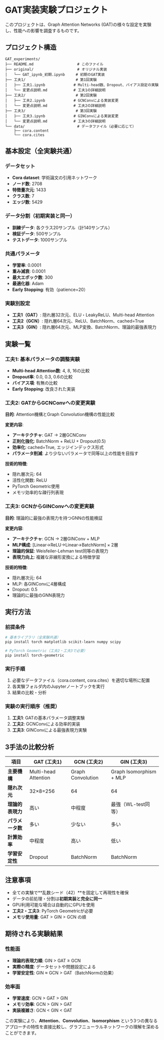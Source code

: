 # GAT実装実験プロジェクト

このプロジェクトは、Graph Attention Networks (GAT)の様々な設定を実験し、性能への影響を調査するものです。

## プロジェクト構造

```
GAT_experiments/
├── README.md                    # このファイル
├── original/                    # オリジナル実装
│   └── GAT_ipynb_初期.ipynb     # 初期のGAT実装
├── 工夫1/                       # 第1回実験
│   ├── 工夫1.ipynb             # Multi-head数、Dropout、バイアス設定の実験
│   └── 変更点説明.md            # 工夫1の詳細説明
├── 工夫2/                       # 第2回実験
│   ├── 工夫2.ipynb             # GCNConvによる実装変更
│   └── 変更点説明.md            # 工夫2の詳細説明
├── 工夫3/                       # 第3回実験
│   ├── 工夫3.ipynb             # GINConvによる実装変更
│   └── 変更点説明.md            # 工夫3の詳細説明
└── data/                        # データファイル（必要に応じて）
    ├── cora.content
    └── cora.cites
```

## 基本設定（全実験共通）

### データセット
- **Cora dataset**: 学術論文の引用ネットワーク
- **ノード数**: 2708
- **特徴量次元**: 1433
- **クラス数**: 7
- **エッジ数**: 5429

### データ分割（初期実装と同一）
- **訓練データ**: 各クラス20サンプル（計140サンプル）
- **検証データ**: 500サンプル
- **テストデータ**: 1000サンプル

### 共通パラメータ
- **学習率**: 0.0001
- **重み減衰**: 0.0001
- **最大エポック数**: 300
- **最適化器**: Adam
- **Early Stopping**: 有効（patience=20）

### 実験別設定
- **工夫1（GAT）**: 隠れ層32次元、ELU・LeakyReLU、Multi-head Attention
- **工夫2（GCN）**: 隠れ層64次元、ReLU、BatchNorm、cached=True
- **工夫3（GIN）**: 隠れ層64次元、MLP変換、BatchNorm、理論的最強表現力

## 実験一覧

### 工夫1: 基本パラメータの調整実験
- **Multi-head Attention数**: 4, 8, 16の比較
- **Dropout率**: 0.0, 0.3, 0.6の比較
- **バイアス項**: 有無の比較
- **Early Stopping**: 改良された実装

### 工夫2: GATからGCNConvへの変更実験
**目的**: Attention機構とGraph Convolution機構の性能比較

**変更内容**:
- **アーキテクチャ**: GAT → 2層GCNConv
- **正則化強化**: BatchNorm + ReLU + Dropout(0.5)
- **効率化**: cached=True, エッジインデックス形式
- **パラメータ削減**: より少ないパラメータで同等以上の性能を目指す

**技術的特徴**:
- 隠れ層次元: 64
- 活性化関数: ReLU
- PyTorch Geometric使用
- メモリ効率的な疎行列表現

### 工夫3: GCNからGINConvへの変更実験
**目的**: 理論的に最強の表現力を持つGNNの性能検証

**変更内容**:
- **アーキテクチャ**: GCN → 2層GINConv + MLP
- **MLP構成**: [Linear→ReLU→Linear→BatchNorm] × 2層
- **理論的保証**: Weisfeiler-Lehman test同等の表現力
- **表現力向上**: 複雑な非線形変換による特徴学習

**技術的特徴**:
- 隠れ層次元: 64
- MLP: 各GINConvに4層構成
- Dropout: 0.5
- 理論的に最強のGNN表現力

## 実行方法

### 前提条件
```bash
# 基本ライブラリ（全実験共通）
pip install torch matplotlib scikit-learn numpy scipy

# PyTorch Geometric（工夫2・工夫3で必要）
pip install torch-geometric
```

### 実行手順
1. 必要なデータファイル（cora.content, cora.cites）を適切な場所に配置
2. 各実験フォルダ内のJupyterノートブックを実行
3. 結果の比較・分析

### 実験の実行順序（推奨）
1. **工夫1**: GATの基本パラメータ調整実験
2. **工夫2**: GCNConvによる効率的実装
3. **工夫3**: GINConvによる最強表現力実験

## 3手法の比較分析

| 項目 | GAT (工夫1) | GCN (工夫2) | GIN (工夫3) |
|------|-------------|-------------|-------------|
| **主要機構** | Multi-head Attention | Graph Convolution | Graph Isomorphism + MLP |
| **隠れ次元** | 32×8=256 | 64 | 64 |
| **理論的表現力** | 高い | 中程度 | 最強（WL-test同等） |
| **パラメータ数** | 多い | 少ない | 多い |
| **計算効率** | 中程度 | 高い | 低い |
| **学習安定性** | Dropout | BatchNorm | BatchNorm |

## 注意事項

- 全ての実験で**乱数シード（42）**を固定して再現性を確保
- データの前処理・分割は**初期実装と完全に同一**
- GPU利用可能な場合は自動的にGPUを使用
- **工夫2・工夫3**: PyTorch Geometricが必要
- **メモリ使用量**: GAT > GIN > GCN の順

## 期待される実験結果

### 性能面
- **理論的表現力順**: GIN > GAT ≥ GCN
- **実際の精度**: データセットや問題設定による
- **学習安定性**: GIN ≈ GCN > GAT（BatchNormの効果）

### 効率面  
- **学習速度**: GCN > GAT > GIN
- **メモリ効率**: GCN > GIN > GAT
- **実装複雑さ**: GCN < GIN < GAT

この実験により、**Attention**、**Convolution**、**Isomorphism** という3つの異なるアプローチの特性を直接比較し、グラフニューラルネットワークの理解を深めることができます。 
